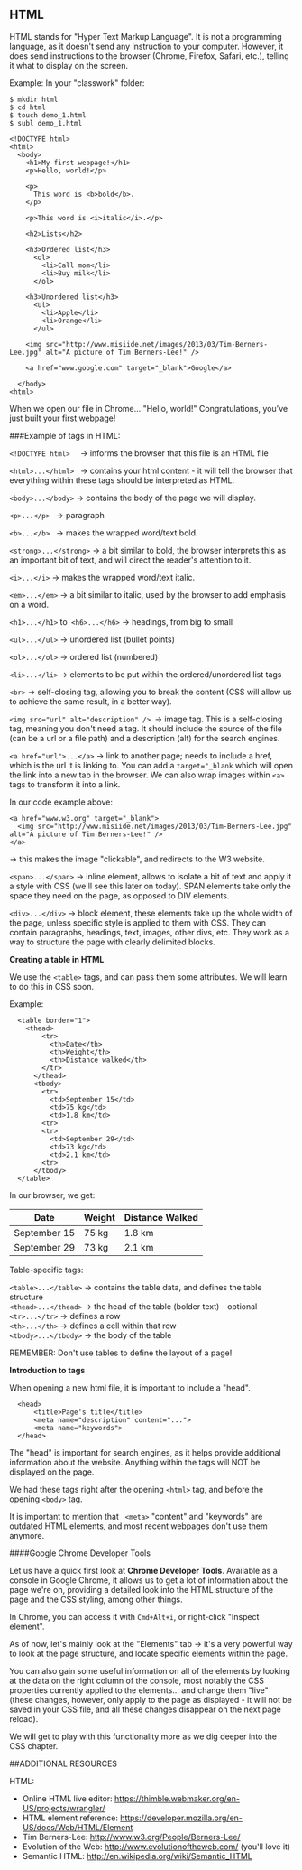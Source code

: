 ## HTML

HTML stands for "Hyper Text Markup Language". It is not a programming language, as it doesn't send any instruction to your computer. However, it does send instructions to the browser (Chrome, Firefox, Safari, etc.), telling it what to display on the screen. 

Example:
In your "classwork" folder:   

`$ mkdir html`  
`$ cd html `  
`$ touch demo_1.html`  
`$ subl demo_1.html`  

```
<!DOCTYPE html>
<html>
  <body>
    <h1>My first webpage!</h1>
    <p>Hello, world!</p>

    <p>
      This word is <b>bold</b>.
    </p>

    <p>This word is <i>italic</i>.</p>

    <h2>Lists</h2>

    <h3>Ordered list</h3>
      <ol>
        <li>Call mom</li>
        <li>Buy milk</li>
      </ol>

    <h3>Unordered list</h3>
      <ul>
        <li>Apple</li>
        <li>Orange</li>
      </ul>
    
    <img src="http://www.misiide.net/images/2013/03/Tim-Berners-Lee.jpg" alt="A picture of Tim Berners-Lee!" />   

    <a href="www.google.com" target="_blank">Google</a>

  </body>
<html>
```

When we open our file in Chrome... "Hello, world!" Congratulations, you've just built your first webpage!

###Example of tags in HTML:

`<!DOCTYPE html>  ` → informs the browser that this file is an HTML file

`<html>...</html> ` → contains your html content - it will tell the browser that everything within these tags should be interpreted as HTML.

`<body>...</body>`    → contains the body of the page we will display.

`<p>...</p> `   → paragraph

`<b>...</b> `   → makes the wrapped word/text bold.

`<strong>...</strong>`  → a bit similar to bold, the browser interprets this as an important bit of text, and will direct the reader's attention to it.

`<i>...</i>`      → makes the wrapped word/text italic.

`<em>...</em>`    → a bit similar to italic, used by the browser to add emphasis on a word.

`<h1>...</h1>` to` <h6>...</h6>` → headings, from big to small

`<ul>...</ul>`    → unordered list (bullet points)

`<ol>...</ol>`    → ordered list (numbered)

`<li>...</li>`    → elements to be put within the ordered/unordered list tags

`<br>`        → self-closing tag, allowing you to break the content (CSS will allow us to achieve the same result, in a better way).

`<img src="url" alt="description" /> `→ image tag. This is a self-closing tag, meaning you don't need a </img> tag. It should include the source of the file (can be a url or a file path) and a description (alt) for the search engines. 

`<a href="url">...</a>` → link to another page; needs to include a href, which is the url it is linking to. You can add a `target="_blank` which will open the link into a new tab in the browser. We can also wrap images within `<a>` tags to transform it into a link.

In our code example above:

```  
<a href="www.w3.org" target="_blank">
  <img src="http://www.misiide.net/images/2013/03/Tim-Berners-Lee.jpg" alt="A picture of Tim Berners-Lee!" />
</a>
``` 
 
→ this makes the image "clickable", and redirects to the W3 website.

`<span>...</span>`  → inline element, allows to isolate a bit of text and apply it a style with CSS (we'll see this later on today). SPAN elements take only the space they need on the page, as opposed to DIV elements.

`<div>...</div>`    → block element, these elements take up the whole width of the page, unless specific style is applied to them with CSS. They can contain paragraphs, headings, text, images, other divs, etc. They work as a way to structure the page with clearly delimited blocks. 

**Creating a table in HTML**

We use the `<table>` tags, and can pass them some attributes. We will learn to do this in CSS soon.

Example:

```
  <table border="1">
    <thead>
        <tr>
          <th>Date</th>
          <th>Weight</th>
          <th>Distance walked</th>
        </tr>
      </thead>
      <tbody>
        <tr>
          <td>September 15</td>
          <td>75 kg</td>
          <td>1.8 km</td>
        <tr>
        <tr>
          <td>September 29</td>
          <td>73 kg</td>
          <td>2.1 km</td>
        <tr>
      </tbody>
  </table>
```

In our browser, we get:

Date | Weight | Distance Walked
-----|--------|-----------------
September 15 | 75 kg |1.8 km
September 29 |73 kg | 2.1 km

Table-specific tags:

`<table>...</table>`  → contains the table data, and defines the table structure  
`<thead>...</thead>`  → the head of the table (bolder text) - optional  
`<tr>...</tr>`    → defines a row  
`<th>...</th>`    → defines a cell within that row  
`<tbody>...</tbody>`  → the body of the table   

REMEMBER: Don't use tables to define the layout of a page! 

**Introduction to <head> tags**

When opening a new html file, it is important to include a "head".

```
  <head>
      <title>Page's title</title>
      <meta name="description" content="...">
      <meta name="keywords">
  </head>
```

The "head" is important for search engines, as it helps provide additional information about the website. Anything within the <head> tags will NOT be displayed on the page. 

We had these tags right after the opening `<html>` tag, and before the opening `<body>` tag.

It is important to mention that ` <meta>` "content" and "keywords" are outdated HTML elements, and most recent webpages don't use them anymore.


####Google Chrome Developer Tools

Let us have a quick first look at **Chrome Developer Tools**. Available as a console in Google Chrome, it allows us to get a lot of information about the page we're on, providing a detailed look into the HTML structure of the page and the CSS styling, among other things. 

In Chrome, you can access it with `Cmd+Alt+i`, or right-click "Inspect element".

As of now, let's mainly look at the "Elements" tab → it's a very powerful way to look at the page structure, and locate specific elements within the page.

You can also gain some useful information on all of the elements by looking at the data on the right column of the console, most notably the CSS properties currently applied to the elements... and change them "live" (these changes, however, only apply to the page as displayed - it will not be saved in your CSS file, and all these changes disappear on the next page reload). 

We will get to play with this functionality more as we dig deeper into the CSS chapter. 


##ADDITIONAL RESOURCES

HTML:

* Online HTML live editor: <https://thimble.webmaker.org/en-US/projects/wrangler/>
* HTML element reference: <https://developer.mozilla.org/en-US/docs/Web/HTML/Element>
* Tim Berners-Lee: <http://www.w3.org/People/Berners-Lee/>
* Evolution of the Web: <http://www.evolutionoftheweb.com/> (you'll love it)
* Semantic HTML: <http://en.wikipedia.org/wiki/Semantic_HTML>




